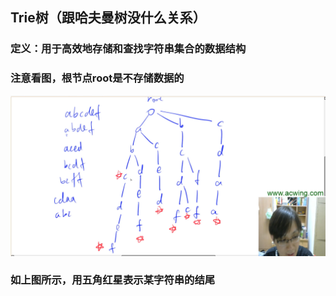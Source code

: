 ## Trie树（跟哈夫曼树没什么关系）
### 定义：用于高效地存储和查找字符串集合的数据结构
### 注意看图，根节点root是不存储数据的
![结构](../../images/image1.jpg)
### 如上图所示，用五角红星表示某字符串的结尾